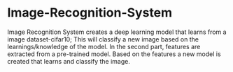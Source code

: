 # Image-Recognition-System
Image Recognition System creates a deep learning model that learns from a image dataset-cifar10; This will classify a new image based on the learnings/knowledge of the model. In the second part, features are extracted from a pre-trained model. Based on the features a new model is created that learns and classify the image.
